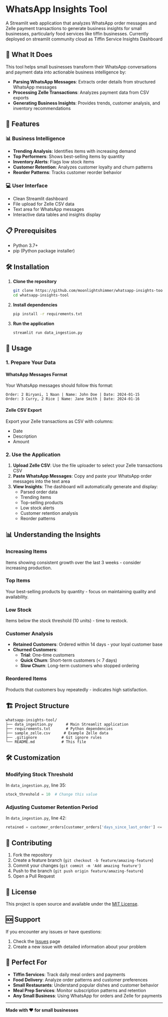 # WhatsApp Insights Tool

A Streamlit web application that analyzes WhatsApp order messages and Zelle payment transactions to generate business insights for small businesses, particularly food services like tiffin businesses. Currently deployed on streamlit community cloud as Tiffin Service Insights Dashboard

## 🎯 What It Does

This tool helps small businesses transform their WhatsApp conversations and payment data into actionable business intelligence by:

- **Parsing WhatsApp Messages**: Extracts order details from structured WhatsApp messages
- **Processing Zelle Transactions**: Analyzes payment data from CSV exports
- **Generating Business Insights**: Provides trends, customer analysis, and inventory recommendations

## 🚀 Features

### 📊 Business Intelligence
- **Trending Analysis**: Identifies items with increasing demand
- **Top Performers**: Shows best-selling items by quantity
- **Inventory Alerts**: Flags low stock items
- **Customer Retention**: Analyzes customer loyalty and churn patterns
- **Reorder Patterns**: Tracks customer reorder behavior

### 💻 User Interface
- Clean Streamlit dashboard
- File upload for Zelle CSV data
- Text area for WhatsApp messages
- Interactive data tables and insights display

## 📋 Prerequisites

- Python 3.7+
- pip (Python package installer)

## 🛠️ Installation

1. **Clone the repository**
   ```bash
   git clone https://github.com/moonlightshimmer/whatsapp-insights-tool.git
   cd whatsapp-insights-tool
   ```

2. **Install dependencies**
   ```bash
   pip install -r requirements.txt
   ```

3. **Run the application**
   ```bash
   streamlit run data_ingestion.py
   ```

## 📖 Usage

### 1. Prepare Your Data

#### WhatsApp Messages Format
Your WhatsApp messages should follow this format:
```
Order: 2 Biryani, 1 Naan | Name: John Doe | Date: 2024-01-15
Order: 3 Curry, 2 Rice | Name: Jane Smith | Date: 2024-01-16
```

#### Zelle CSV Export
Export your Zelle transactions as CSV with columns:
- Date
- Description  
- Amount

### 2. Use the Application

1. **Upload Zelle CSV**: Use the file uploader to select your Zelle transactions CSV
2. **Paste WhatsApp Messages**: Copy and paste your WhatsApp order messages into the text area
3. **View Insights**: The dashboard will automatically generate and display:
   - Parsed order data
   - Trending items
   - Top-selling products
   - Low stock alerts
   - Customer retention analysis
   - Reorder patterns

## 📊 Understanding the Insights

### Increasing Items
Items showing consistent growth over the last 3 weeks - consider increasing production.

### Top Items
Your best-selling products by quantity - focus on maintaining quality and availability.

### Low Stock
Items below the stock threshold (10 units) - time to restock.

### Customer Analysis
- **Retained Customers**: Ordered within 14 days - your loyal customer base
- **Churned Customers**: 
  - **Trial**: One-time customers
  - **Quick Churn**: Short-term customers (< 7 days)
  - **Slow Churn**: Long-term customers who stopped ordering

### Reordered Items
Products that customers buy repeatedly - indicates high satisfaction.

## 🏗️ Project Structure

```
whatsapp-insights-tool/
├── data_ingestion.py      # Main Streamlit application
├── requirements.txt       # Python dependencies
├── sample_zelle.csv      # Example Zelle data
├── .gitignore           # Git ignore rules
└── README.md            # This file
```

## 🛠️ Customization

### Modifying Stock Threshold
In `data_ingestion.py`, line 35:
```python
stock_threshold = 10  # Change this value
```

### Adjusting Customer Retention Period
In `data_ingestion.py`, line 42:
```python
retained = customer_orders[customer_orders['days_since_last_order'] <= 14]  # Change 14 to your preferred days
```

## 🤝 Contributing

1. Fork the repository
2. Create a feature branch (`git checkout -b feature/amazing-feature`)
3. Commit your changes (`git commit -m 'Add amazing feature'`)
4. Push to the branch (`git push origin feature/amazing-feature`)
5. Open a Pull Request

## 📝 License

This project is open source and available under the [MIT License](LICENSE).

## 🆘 Support

If you encounter any issues or have questions:
1. Check the [Issues](https://github.com/moonlightshimmer/whatsapp-insights-tool/issues) page
2. Create a new issue with detailed information about your problem

## 🎯 Perfect For

- **Tiffin Services**: Track daily meal orders and payments
- **Food Delivery**: Analyze order patterns and customer preferences
- **Small Restaurants**: Understand popular dishes and customer behavior
- **Meal Prep Services**: Monitor subscription patterns and retention
- **Any Small Business**: Using WhatsApp for orders and Zelle for payments

---

**Made with ❤️ for small businesses** 
